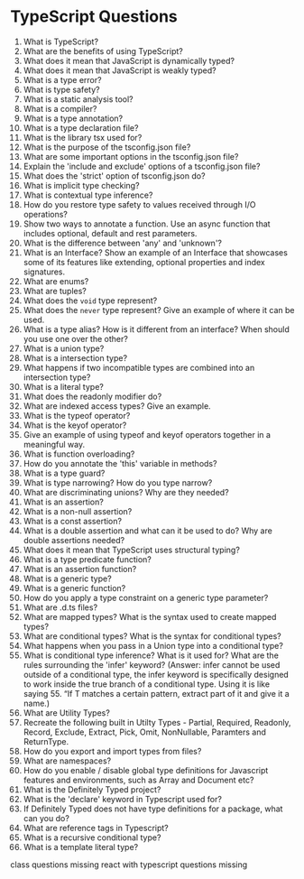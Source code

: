 # TypeScript Questions
1. What is TypeScript?
2. What are the benefits of using TypeScript?
3. What does it mean that JavaScript is dynamically typed?
4. What does it mean that JavaScript is weakly typed?
4. What is a type error?
5. What is type safety?
6. What is a static analysis tool?
7. What is a compiler?
8. What is a type annotation?
9. What is a type declaration file?
10. What is the library tsx used for?
11. What is the purpose of the tsconfig.json file?
12. What are some important options in the tsconfig.json file?
13. Explain the 'include and exclude' options of a tsconfig.json file?
14. What does the 'strict' option of tsconfig.json do?
15. What is implicit type checking?
16. What is contextual type inference?
17. How do you restore type safety to values received through I/O operations?
18. Show two ways to annotate a function. Use an async function that includes optional, default and rest parameters.
19. What is the difference between 'any' and 'unknown'?
20. What is an Interface? Show an example of an Interface that showcases some of its features like extending, optional properties and index signatures.
21. What are enums? 
22. What are tuples?
23. What does the `void` type represent?
24. What does the `never` type represent? Give an example of where it can be used.
25. What is a type alias? How is it different from an interface? When should you use one over the other?
26. What is a union type?
27. What is a intersection type?
28. What happens if two incompatible types are combined into an intersection type?
29. What is a literal type?
30. What does the readonly modifier do?
31. What are indexed access types? Give an example.
32. What is the typeof operator?
33. What is the keyof operator? 
34. Give an example of using typeof and keyof operators together in a meaningful way.
35. What is function overloading?
36. How do you annotate the 'this' variable in methods?
37. What is a type guard?
38. What is type narrowing? How do you type narrow?
39. What are discriminating unions? Why are they needed?
40. What is an assertion?
41. What is a non-null assertion?
42. What is a const assertion?
43. What is a double assertion and what can it be used to do? Why are double assertions needed?
44. What does it mean that TypeScript uses structural typing?
45. What is a type predicate function?
46. What is an assertion function?
47. What is a generic type?
48. What is a generic function?
49. How do you apply a type constraint on a generic type parameter?
50. What are .d.ts files?
51. What are mapped types? What is the syntax used to create mapped types?
52. What are conditional types? What is the syntax for conditional types?
53. What happens when you pass in a Union type into a conditional type?
54. What is conditional type inference? What is it used for? What are the rules surrounding the 'infer' keyword? (Answer: infer cannot be used outside of a conditional type, the infer keyword is specifically designed to work inside the true branch of a conditional type. Using it is like saying 55. “If T matches a certain pattern, extract part of it and give it a name.)
56. What are Utility Types?
57. Recreate the following built in Utilty Types - Partial, Required, Readonly, Record, Exclude, Extract, Pick, Omit, NonNullable, Paramters and ReturnType. 
58. How do you export and import types from files?
59. What are namespaces? 
60. How do you enable / disable global type definitions for Javascript features and environments, such as Array and Document etc?
61. What is the Definitely Typed project?
62. What is the 'declare' keyword in Typescript used for?
63. If Definitely Typed does not have type definitions for a package, what can you do?
64. What are reference tags in Typescript?
65. What is a recursive conditional type?
66. What is a template literal type?


class questions missing
react with typescript questions missing

